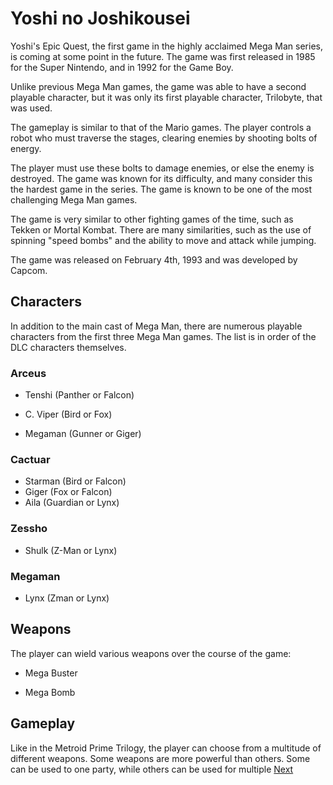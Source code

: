 # Yoshi no Joshikousei

Yoshi's Epic Quest, the first game in the highly acclaimed Mega Man series, is coming at some point in the future. The game was first released in 1985 for the Super Nintendo, and in 1992 for the Game Boy.

Unlike previous Mega Man games, the game was able to have a second playable character, but it was only its first playable character, Trilobyte, that was used.

The gameplay is similar to that of the Mario games. The player controls a robot who must traverse the stages, clearing enemies by shooting bolts of energy.

The player must use these bolts to damage enemies, or else the enemy is destroyed. The game was known for its difficulty, and many consider this the hardest game in the series. The game is known to be one of the most challenging Mega Man games.

The game is very similar to other fighting games of the time, such as Tekken or Mortal Kombat. There are many similarities, such as the use of spinning "speed bombs" and the ability to move and attack while jumping.

The game was released on February 4th, 1993 and was developed by Capcom.

## Characters

In addition to the main cast of Mega Man, there are numerous playable characters from the first three Mega Man games. The list is in order of the DLC characters themselves.

### Arceus

*   Tenshi (Panther or Falcon)

*    C. Viper (Bird or Fox)
*   Megaman (Gunner or Giger)

### Cactuar

*    Starman (Bird or Falcon)
*    Giger (Fox or Falcon)
*   Aila (Guardian or Lynx)

### Zessho

*    Shulk (Z-Man or Lynx)

### Megaman

*    Lynx (Zman or Lynx)

## Weapons

The player can wield various weapons over the course of the game:

*   Mega Buster

*    Mega Bomb

## Gameplay

Like in the Metroid Prime Trilogy, the player can choose from a multitude of different weapons. Some weapons are more powerful than others. Some can be used to one party, while others can be used for multiple
[Next](496.md)